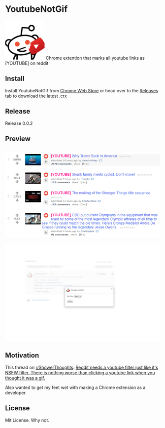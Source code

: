 # YoutubeNotGif
![Logo](https://github.com/kushagharahi/YoutubeNotGif/blob/master/icons/128x128.png?raw=true)
Chrome extention that marks all youtube links as [YOUTUBE] on reddit  

## Install
Install YoutubeNotGif from [Chrome Web Store](https://chrome.google.com/webstore/detail/youtube-not-gif/aadpjpjgnjejmneflbdcckablmkjgken) or head over to the [Releases](https://github.com/kushagharahi/YoutubeNotGif/releases) tab to download the latest .crx

## Release
Release 0.0.2

## Preview  
![Preview 0.0.2](https://github.com/kushagharahi/YoutubeNotGif/blob/master/screenshots/preview.png?raw=true)
---
![Preview 0.0.2](https://github.com/kushagharahi/YoutubeNotGif/blob/master/screenshots/screenshot.png?raw=true)

## Motivation
This thread on [r/ShowerThoughts](https://reddit.com/r/showerthoughts/):
[Reddit needs a youtube filter just like it's NSFW filter. There is nothing worse than clicking a youtube link when you thought it was a gif.](https://www.reddit.com/r/Showerthoughts/comments/4xvps2/reddit_needs_a_youtube_filter_just_like_its_nsfw/)

Also wanted to get my feet wet with making a Chrome extension as a developer.

## License
Mit License. Why not.

